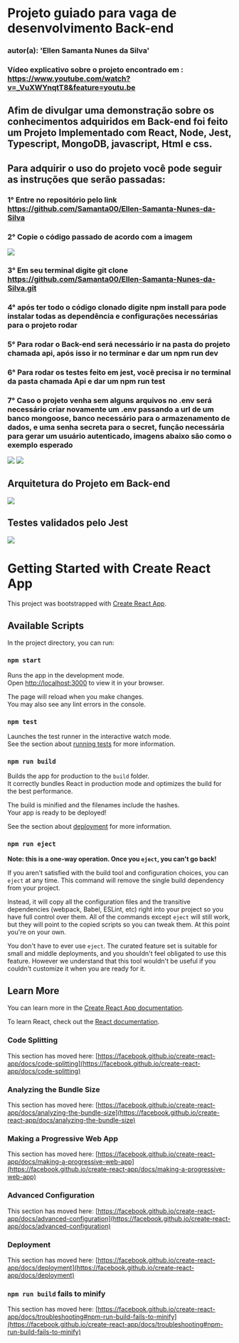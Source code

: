# Projeto guiado para vaga de desenvolvimento Back-end

### autor(a): 'Ellen Samanta Nunes da Silva'
### Vídeo explicativo sobre o projeto encontrado em : https://www.youtube.com/watch?v=_VuXWYnqtT8&feature=youtu.be

## Afim de divulgar uma demonstração sobre os conhecimentos adquiridos em Back-end foi feito um Projeto Implementado com React, Node, Jest, Typescript, MongoDB, javascript, Html e css.

## Para adquirir o uso do projeto você pode seguir as instruções que serão passadas:

### 1° Entre no repositório pelo link https://github.com/Samanta00/Ellen-Samanta-Nunes-da-Silva

### 2° Copie o código passado de acordo com a imagem
<img src='src/assets/img/imageReadMe.jpeg'>

### 3° Em seu terminal digite git clone https://github.com/Samanta00/Ellen-Samanta-Nunes-da-Silva.git

### 4° após ter todo o código clonado digite npm install para pode instalar todas as dependência e configurações necessárias para o projeto rodar

### 5° Para rodar o Back-end será necessário ir na pasta do projeto chamada api, após isso ir no terminar e dar um npm run dev

### 6° Para rodar os testes feito em jest, você precisa ir no terminal da pasta chamada Api e dar um npm run test

### 7° Caso o projeto venha sem alguns arquivos no .env será necessário criar novamente um .env passando a url de um banco mongoose, banco necessário para o armazenamento de dados, e uma senha secreta para o secret, função necessária para gerar um usuário autenticado, imagens abaixo são como o exemplo esperado
<img src='src/assets/img/env1.jpeg'>
<img src='src/assets/img/env2.jpeg'>

## Arquitetura do Projeto em Back-end
<img src='src/assets/img/arquiteturaApi.jpeg'>

## Testes validados pelo Jest
<img src='src/assets/img/testes.jpeg'>

# Getting Started with Create React App


This project was bootstrapped with [Create React App](https://github.com/facebook/create-react-app).

## Available Scripts

In the project directory, you can run:

### `npm start`

Runs the app in the development mode.\
Open [http://localhost:3000](http://localhost:3000) to view it in your browser.

The page will reload when you make changes.\
You may also see any lint errors in the console.

### `npm test`

Launches the test runner in the interactive watch mode.\
See the section about [running tests](https://facebook.github.io/create-react-app/docs/running-tests) for more information.

### `npm run build`

Builds the app for production to the `build` folder.\
It correctly bundles React in production mode and optimizes the build for the best performance.

The build is minified and the filenames include the hashes.\
Your app is ready to be deployed!

See the section about [deployment](https://facebook.github.io/create-react-app/docs/deployment) for more information.

### `npm run eject`

**Note: this is a one-way operation. Once you `eject`, you can't go back!**

If you aren't satisfied with the build tool and configuration choices, you can `eject` at any time. This command will remove the single build dependency from your project.

Instead, it will copy all the configuration files and the transitive dependencies (webpack, Babel, ESLint, etc) right into your project so you have full control over them. All of the commands except `eject` will still work, but they will point to the copied scripts so you can tweak them. At this point you're on your own.

You don't have to ever use `eject`. The curated feature set is suitable for small and middle deployments, and you shouldn't feel obligated to use this feature. However we understand that this tool wouldn't be useful if you couldn't customize it when you are ready for it.

## Learn More

You can learn more in the [Create React App documentation](https://facebook.github.io/create-react-app/docs/getting-started).

To learn React, check out the [React documentation](https://reactjs.org/).

### Code Splitting

This section has moved here: [https://facebook.github.io/create-react-app/docs/code-splitting](https://facebook.github.io/create-react-app/docs/code-splitting)

### Analyzing the Bundle Size

This section has moved here: [https://facebook.github.io/create-react-app/docs/analyzing-the-bundle-size](https://facebook.github.io/create-react-app/docs/analyzing-the-bundle-size)

### Making a Progressive Web App

This section has moved here: [https://facebook.github.io/create-react-app/docs/making-a-progressive-web-app](https://facebook.github.io/create-react-app/docs/making-a-progressive-web-app)

### Advanced Configuration

This section has moved here: [https://facebook.github.io/create-react-app/docs/advanced-configuration](https://facebook.github.io/create-react-app/docs/advanced-configuration)

### Deployment

This section has moved here: [https://facebook.github.io/create-react-app/docs/deployment](https://facebook.github.io/create-react-app/docs/deployment)

### `npm run build` fails to minify

This section has moved here: [https://facebook.github.io/create-react-app/docs/troubleshooting#npm-run-build-fails-to-minify](https://facebook.github.io/create-react-app/docs/troubleshooting#npm-run-build-fails-to-minify)



